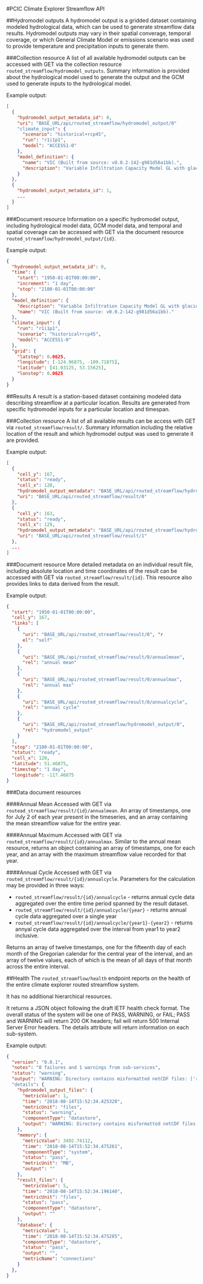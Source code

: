 #PCIC Climate Explorer Streamflow API

##Hydromodel outputs
A hydromodel output is a gridded dataset containing modeled hydrological data, which can be used to generate streamflow data results. Hydromodel outputs may vary in their spatial converage, temporal coverage, or which General Climate Model or emissions scenario was used to provide temperature and precipitation inputs to generate them. 

###Collection resource
A list of all available hydromodel outputs can be accessed with GET via the collection resource `routed_streamflow/hydromodel_outputs`. Summary information is provided about the hydrological model used to generate the output and the GCM used to generate inputs to the hydrological model.

Example output:
```json
[
  {
    "hydromodel_output_metadata_id": 0, 
    "uri": "BASE_URL/api/routed_streamflow/hydromodel_output/0"
    "climate_input": {
      "scenario": "historical+rcp45", 
      "run": "r1i1p1", 
      "model": "ACCESS1-0"
    }, 
    "model_definition": {
      "name": "VIC (Built from source: v0.0.2-142-g981d56a1bb).", 
      "description": "Variable Infiltration Capacity Model GL with glacier dynamics"
    }
  },
  {
    "hydromodel_output_metadata_id": 1,
    ...
  }
]
```

###Document resource
Information on a specific hydromodel output, including hydrological model data, GCM model data, and temporal and spatial coverage can be accessed with GET via the document resource `routed_streamflow/hydromodel_output/{id}`.

Example output:
```json
{
  "hydromodel_output_metadata_id": 0, 
  "time": {
    "start": "1950-01-01T00:00:00", 
    "increment": "1 day", 
    "stop": "2100-01-01T00:00:00"
  }, 
  "model_definition": {
    "description": "Variable Infiltration Capacity Model GL with glacier dynamics", 
    "name": "VIC (Built from source: v0.0.2-142-g981d56a1bb)."
  }, 
  "climate_input": {
    "run": "r1i1p1", 
    "scenario": "historical+rcp45", 
    "model": "ACCESS1-0"
  }, 
  "grid": {
    "latstep": 0.0625, 
    "longitude": [-124.96875, -109.71875], 
    "latitude": [41.03125, 53.15625], 
    "lonstep": 0.0625
  }
}
```

##Results
A result is a station-based dataset containing modeled data describing streamflow at a particular location. Results are generated from specific hydromodel inputs for a particular location and timespan.

###Collection resource
A list of all available results can be access with GET via `routed_streamflow/result/`. Summary information including the relative location of the result and which hydromodel output was used to generate it are provided.

Example output:
```json
[
  {
    "cell_y": 167, 
    "status": "ready", 
    "cell_x": 120, 
    "hydromodel_output_metadata": "BASE_URL/api/routed_streamflow/hydromodel_output/0", 
    "uri": "BASE_URL/api/routed_streamflow/result/0"
  }, 
  {
    "cell_y": 163, 
    "status": "ready", 
    "cell_x": 129, 
    "hydromodel_output_metadata": "BASE_URL/api/routed_streamflow/hydromodel_output/0", 
    "uri": "BASE_URL/api/routed_streamflow/result/1"
  }, 
  ...
]
```

###Document resource
More detailed metadata on an individual result file, including absolute location and time coordinates of the result can be accessed with GET via `routed_streamflow/result/{id}`. This resource also provides links to data derived from the result.

Example output:
```json
{
  "start": "1950-01-01T00:00:00", 
  "cell_y": 167, 
  "links": [
    {
      "uri": "BASE_URL/api/routed_streamflow/result/0", "r
      el": "self"
    }, 
    {
      "uri": "BASE_URL/api/routed_streamflow/result/0/annualmean", 
      "rel": "annual mean"
    }, 
    {
      "uri": "BASE_URL/api/routed_streamflow/result/0/annualmax", 
      "rel": "annual max"
    }, 
    {
      "uri": "BASE_URL/api/routed_streamflow/result/0/annualcycle", 
      "rel": "annual cycle"
    }, 
    {
      "uri": "BASE_URL/api/routed_streamflow/hydromodel_output/0", 
      "rel": "hydromodel_output"
    }
  ], 
  "stop": "2100-01-01T00:00:00", 
  "status": "ready", 
  "cell_x": 120, 
  "latitude": 51.46875, 
  "timestep": "1 day", 
  "longitude": -117.46875
}
```

###Data document resources

####Annual Mean
Accessed with GET via `routead_streamflow/result/{id}/annualmean`. An array of timestamps, one for July 2 of each year present in the timeseries, and an array containing the mean streamflow value for the entire year.

####Annual Maximum
Accessed with GET via `routed_streamflow/result/{id}/annualmax`. Similar to the annual mean resource, returns an object containing an array of timestamps, one for each year, and an array with the maximum streamflow value recorded for that year.

####Annual Cycle
Accessed with GET via `routed_streamflow/result/{id}/annualcycle`. Parameters for the calculation may be provided in three ways:
* `routed_streamflow/result/{id}/annualcycle` - returns annual cycle data aggregated over the entire time period spanned by the result dataset.
* `routed_streamflow/result/{id}/annualcycle/{year}` - returns annual cycle data aggregated over a single year
* `routed_streamflow/result/{id}/annualcycle/{year1}-{year2}` - returns annyal cycle data aggregated over the interval from year1 to year2 inclusive.

Returns an array of twelve timestamps, one for the fifteenth day of each month of the Gregorian calendar for the central year of the interval, and an array of twelve values, each of which is the mean of all days of that month across the entire interval.

##Health
The `routed_streamflow/health` endpoint reports on the health of the entire climate explorer routed streamflow system. 

It has no additional hierarchical resources. 

It returns a JSON object following the draft IETF health check format. The overall status of the system will be one of PASS, WARNING, or FAIL; PASS and WARNING will return 200 OK headers; fail will return 500 Internal Server Error headers. The details attribute will return information on each sub-system.

Example output:
```json
{
  "version": "0.0.1",
  "notes": "0 failures and 1 warnings from sub-services",
  "status": "warning",
  "output": "WARNING: Directory contains misformatted netCDF files: ['results.nc']"
  "details": {
    "hydromodel_output_files": {
      "metricValue": 1,
      "time": "2018-08-14T15:52:34.425320",
      "metricUnit": "files",
      "status": "warning",
      "componentType": "datastore",
      "output": "WARNING: Directory contains misformatted netCDF files: ['results.nc']"
    },
    "memory": {
      "metricValue": 3492.74112,
      "time": "2018-08-14T15:52:34.475261",
      "componentType": "system",
      "status": "pass",
      "metricUnit": "MB",
      "output": ""
    },
    "result_files": {
      "metricValue": 5,
      "time": "2018-08-14T15:52:34.196140",
      "metricUnit": "files",
      "status": "pass",
      "componentType": "datastore",
      "output": ""
    },
    "database": {
      "metricValue": 1,
      "time": "2018-08-14T15:52:34.475285",
      "componentType": "datastore",
      "status": "pass",
      "output": "",
      "metricName": "connections"
    }
  },
}

```